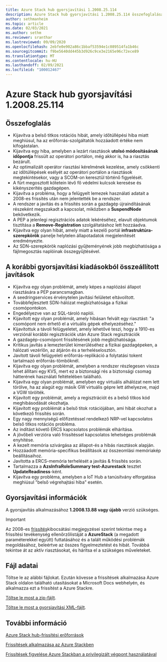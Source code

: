 ```yaml
---
title: Azure Stack hub gyorsjavítási 1.2008.25.114
description: Azure Stack hub gyorsjavítási 1.2008.25.114 összefoglalása
author: sethmanheim
ms.topic: article
ms.date: 02/03/2021
ms.author: sethm
ms.reviewer: sranthar
ms.lastreviewed: 09/09/2020
ms.openlocfilehash: 2ebfe0e902a86c1bbaf53594e1c089514fa1b46c
ms.sourcegitcommit: f9be5640dd445b3d926c9ce3e2165e96c72ece89
ms.translationtype: MT
ms.contentlocale: hu-HU
ms.lasthandoff: 02/09/2021
ms.locfileid: "100012467"
---
```

# <a name="azure-stack-hub-hotfix-1200825114"></a>Azure Stack hub gyorsjavítási 1.2008.25.114

## <a name="summary"></a>Összefoglalás

- Kijavítva a belső titkos rotációs hibát, amely időtúllépési hiba miatt meghiúsul, ha az erőforrás-szolgáltatók hozzáadott értéke nem kifogástalan.
- Kijavítva egy hiba, amelyben a lezárt riasztások **utolsó módosításának időpontja** frissült az operátori portálon, még akkor is, ha a riasztás bezárult.
- Az optimalizált operátor riasztási kérelmének kezelése, amely csökkenti az időtúllépések esélyét az operátori portálon a riasztások megtekintésekor, vagy a SCOM-on keresztül történő figyelését.
- A fürt megosztott kötetein lévő fő védelmi kulcsok keresése és kikényszerítés gazdagépen.
- Kijavítva a probléma, hogy a felügyelt lemezek használati adatait a 2008-es frissítés után nem jelentették be a rendszer.
- A rendszer a javítás és a frissítés során a gazdagép újraindításának részeként megszakadt a kapcsolat, miközben a **SuspendNode** bekövetkezik.
- A PEP a jelenlegi regisztrációs adatok lekéréséhez, elavult objektumok tisztítása a **Remove-Registration** szolgáltatáshoz lett hozzáadva.
- Kijavítva egy olyan hibát, amely miatt a kezelő portál **infrastruktúra-szerepkörök** panelje helytelen állapotadatok megjelenítését eredményezte.
- Az SDN-szerepkörök naplózási gyűjteményének jobb megbízhatósága a fájlmegosztás naplóinak összegyűjtésével.

## <a name="fixes-rolled-up-from-previous-hotfix-releases"></a>A korábbi gyorsjavítási kiadásokból összeállított javítások

- Kijavítva egy olyan problémát, amely képes a naplózási állapot riasztására a PEP parancsmagban.
- A seedringservices érvénytelen javítási felületet eltávolított.
- Továbbfejlesztett SDN-hálózat megbízhatósága a fizikai csomópontokon.
- Engedélyezve van az SQL-tároló naplói.
- Kijavított egy olyan problémát, amely hibásan felvált egy riasztást: "a csomópont nem érhető el a virtuális gépek elhelyezéséhez."
- Kijavítottuk a távoli felügyeletet, amely lehetővé teszi, hogy a 1910-es verziónál korábbi regisztrációk után Azure Stack regisztrációk
- A gazdagép-csomópont frissítésének jobb megbízhatósága.
- Kritikus javítás a lemezterület kimerüléséhez a fizikai gazdagépeken, a hálózati vezérlőn, az átjárón és a terheléselosztón.
- Javított távoli felügyeleti erőforrás-replikáció a folytatási tokent tartalmazó erőforrás-tömböknél.
- Kijavítva egy olyan problémát, amelyben a rendszer részlegesen vissza lehet állítani egy KVS, mert ez a biztonsági rés a biztonsági csomag hátterének használati feltételében található.
- Kijavítva egy olyan problémát, amelyben egy virtuális alhálózat nem lett törölve, ha az alagút egy másik GW virtuális gépre lett áthelyezve, majd a VGW törölték.
- Kijavított egy problémát, amely a regisztrációt és a belső titkos kód meghibásodását okozhatja.
- Kijavított egy problémát a belső titok rotációjában, ami hibát okozhat a következő frissítés során.
- Egy nagy mennyiségű előfizetéssel rendelkező NRP-vel kapcsolatos belső titkos rotációs probléma.
- Az indítást követő ERCS kapcsolatos problémák elhárítása.
- A jövőbeli verzióra való frissítéssel kapcsolatos lehetséges problémák enyhítése.
- A kezelt memória szivárgása az állapot-és a hibás riasztások alapján.
- Hozzáadott memória-specifikus beállítások az összeomlási memóriakép beállításaihoz.
- Javította a ERCS-memória terhelését a javítás & frissítés során.
- Tartalmazza a **AzsInfraRoleSummary test-Azurestack** tesztet **UpdateReadiness**-ként.
- Kijavítva egy probléma, amelyben a IoT Hub a tanúsítvány elforgatása meghiúsul "belső végrehajtási hiba" esetén.

## <a name="hotfix-information"></a>Gyorsjavítási információk

A gyorsjavítás alkalmazásához **1.2008.13.88 vagy újabb** verzió szükséges.

> [!IMPORTANT]
> Az 2008-es [frissítés](release-notes.md?view=azs-2008&preserve-view=true)kibocsátási megjegyzései szerint tekintse meg a frissítési tevékenység ellenőrzőlistáját a **AzureStack** (a megadott paraméterekkel együtt) futtatásához és a talált működési problémák megoldásához, beleértve az összes figyelmeztetést és hibát. Továbbá tekintse át az aktív riasztásokat, és hárítsa el a szükséges műveleteket.

## <a name="file-information"></a>Fájl adatai

Töltse le az alábbi fájlokat. Ezután kövesse a frissítések alkalmazása Azure Stack oldalon található utasításokat a Microsoft Docs webhelyén, és alkalmazza ezt a frissítést a Azure Stackre.

[Töltse le most a zip-fájlt](https://azurestackhub.azureedge.net/PR/download/MAS_HotFix_1.2008.25.114/HotFix/AzS_Update_1.2008.25.114.zip).

[Töltse le most a gyorsjavítási XML-fájlt](https://azurestackhub.azureedge.net/PR/download/MAS_HotFix_1.2008.25.114/HotFix/metadata.xml).

## <a name="more-information"></a>További információ

[Azure Stack hub-frissítési erőforrások](azure-stack-updates.md)

[Frissítések alkalmazása az Azure Stackben](azure-stack-apply-updates.md)

[Frissítések figyelése Azure Stackban a privilegizált végpont használatával](azure-stack-monitor-update.md)